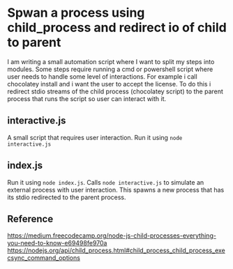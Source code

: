 # Spwan a process  using child_process and redirect io of child to parent
I am writing a small automation script where I want to split my steps into modules. Some steps require running a cmd or powershell script where user needs to handle some level of interactions. For example i call chocolatey install and i want the user to accept the license. To do this i redirect stdio streams of the child process (chocolatey script) to the parent process that runs  the script so user can interact with it.


## interactive.js
A small script that requires user interaction.
Run it using `node interactive.js`

## index.js 
Run it using `node index.js`.
Calls `node interactive.js` to simulate an external process with user interaction. This spawns a new process that has its stdio redirected to the parent process.

## Reference
https://medium.freecodecamp.org/node-js-child-processes-everything-you-need-to-know-e69498fe970a
https://nodejs.org/api/child_process.html#child_process_child_process_execsync_command_options